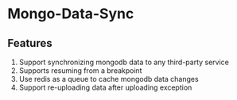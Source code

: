 # Mongo-Data-Sync
## Features
1) Support synchronizing mongodb data to any third-party service
2) Supports resuming from a breakpoint
3) Use redis as a queue to cache mongodb data changes
4) Support re-uploading data after uploading exception